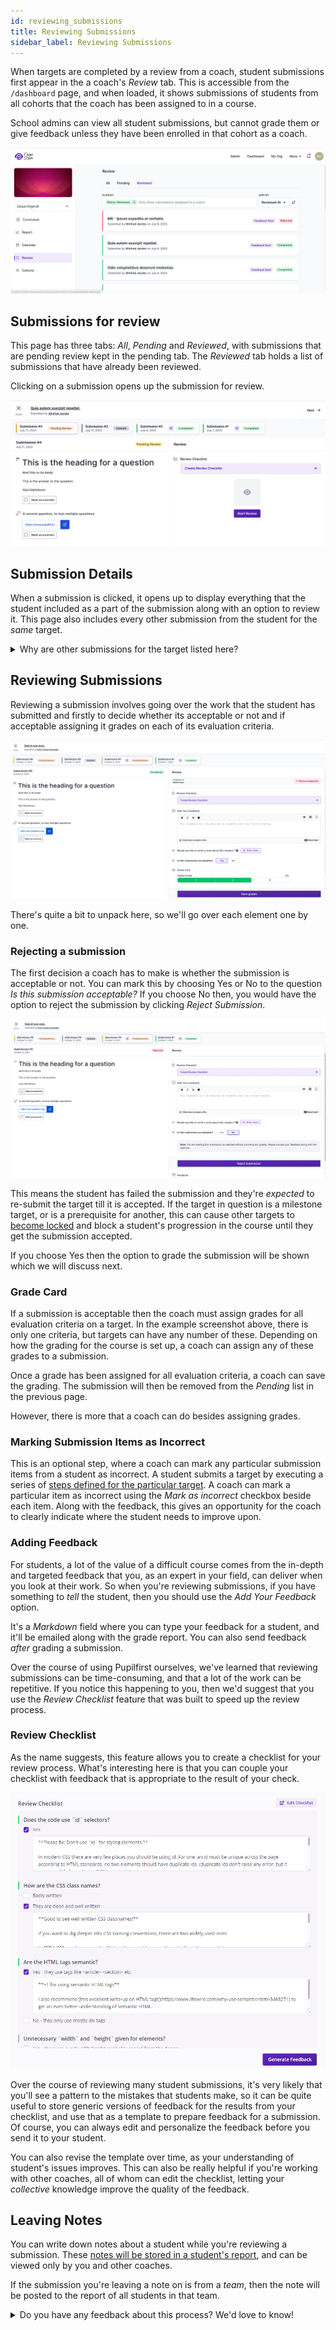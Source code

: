 ```yaml
---
id: reviewing_submissions
title: Reviewing Submissions
sidebar_label: Reviewing Submissions
---
```


When targets are completed by a review from a coach, student submissions first appear in the a coach's _Review_ tab. This is accessible from the `/dashboard` page, and when loaded, it shows submissions of students from all cohorts that the coach has been assigned to in a course.

School admins can view all student submissions, but cannot grade them or give feedback unless they have been enrolled in that cohort as a coach.

![Submissions for review](../assets/reviewing_submissions/index.png)

## Submissions for review

This page has three tabs: _All_, _Pending_ and _Reviewed_, with submissions that are pending review kept in the pending tab. The _Reviewed_ tab holds a list of submissions that have already been reviewed.

Clicking on a submission opens up the submission for review.

![Submission details](../assets/reviewing_submissions/show.png)

## Submission Details

When a submission is clicked, it opens up to display everything that the student included as a part of the submission along with an option to review it. This page also includes every other submission from the student for the _same_ target.

<details>
  <summary>Why are other submissions for the target listed here?</summary>
  <div>
    Because students can make multiple submissions to improve their grade on a target, it makes sense to see previous submissions for the target in the same place. This allows coach to easily and quickly check for improvement from their prior work.
  </div>
</details>

## Reviewing Submissions

Reviewing a submission involves going over the work that the student has submitted and firstly to decide whether its acceptable or not and if acceptable assigning it grades on each of its evaluation criteria.

![Reviewing a submission](../assets/reviewing_submissions/grading_a_submission.png)

There's quite a bit to unpack here, so we'll go over each element one by one.

### Rejecting a submission

The first decision a coach has to make is whether the submission is acceptable or not. You can mark this by choosing Yes or No to the question _Is this submission acceptable?_
If you choose No then, you would have the option to reject the submission by clicking _Reject Submission_.

![Rejecting a submission](../assets/reviewing_submissions/reject_submission.png)

This means the student has failed the submission and they're _expected_ to re-submit the target till it is accepted. If the target in question is a milestone target, or is a prerequisite for another, this can cause other targets to [become locked](/users/targets#locked-targets) and block a student's progression in the course until they get the submission accepted.

If you choose Yes then the option to grade the submission will be shown which we will discuss next.

### Grade Card

If a submission is acceptable then the coach must assign grades for all evaluation criteria on a target. In the example screenshot above, there is only one criteria, but targets can have any number of these. Depending on how the grading for the course is set up, a coach can assign any of these grades to a submission.

Once a grade has been assigned for all evaluation criteria, a coach can save the grading. The submission will then be removed from the _Pending_ list in the previous page.

However, there is more that a coach can do besides assigning grades.

### Marking Submission Items as Incorrect

This is an optional step, where a coach can mark any particular submission items from a student as incorrect. A student submits a target by executing a series of [steps defined for the particular target](/users/curriculum_editor#defining-steps-to-complete-a-target). A coach can mark a particular item as incorrect using the _Mark as incorrect_ checkbox beside each item. Along with the feedback, this gives an opportunity for the coach to clearly indicate where the student needs to improve upon.

### Adding Feedback

For students, a lot of the value of a difficult course comes from the in-depth and targeted feedback that you, as an expert in your field, can deliver when you look at their work. So when you're reviewing submissions, if you have something to _tell_ the student, then you should use the _Add Your Feedback_ option.

It's a _Markdown_ field where you can type your feedback for a student, and it'll be emailed along with the grade report. You can also send feedback _after_ grading a submission.

Over the course of using Pupilfirst ourselves, we've learned that reviewing submissions can be time-consuming, and that a lot of the work can be repetitive. If you notice this happening to you, then we'd suggest that you use the _Review Checklist_ feature that was built to speed up the review process.

### Review Checklist

As the name suggests, this feature allows you to create a checklist for your review process. What's interesting here is that you can couple your checklist with feedback that is appropriate to the result of your check.

![Review Checklist](../assets/reviewing_submissions/review-checklist_bbkrkg.png)

Over the course of reviewing many student submissions, it's very likely that you'll see a pattern to the mistakes that students make, so it can be quite useful to store generic versions of feedback for the results from your checklist, and use that as a template to prepare feedback for a submission. Of course, you can always edit and personalize the feedback before you send it to your student.

You can also revise the template over time, as your understanding of student's issues improves. This can also be really helpful if you're working with other coaches, all of whom can edit the checklist, letting your _collective_ knowledge improve the quality of the feedback.

## Leaving Notes

You can write down notes about a student while you're reviewing a submission. These [notes will be stored in a student's report](/users/reviewing_submissions#leaving-notes), and can be viewed only by you and other coaches.

If the submission you're leaving a note on is from a _team_, then the note will be posted to the report of all students in that team.

<details>
  <summary>Do you have any feedback about this process? We'd love to know!</summary>
  <div>
    The greater the difficultly of a course, the greater the importance of a good review process and targeted feedback. As always, if your experience as a teacher has shown you new approaches or techniques, our team at Pupilfirst would be more than happy to <a href="mailto:support@pupilfirst.com">have a conversation about it</a>.
  </div>
</details>
